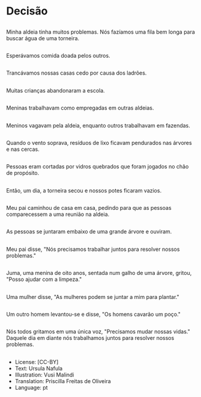 # Decisão

##
Minha aldeia tinha muitos problemas. Nós fazíamos uma fila bem longa para buscar água de uma torneira.

##
Esperávamos comida doada pelos outros.

##
Trancávamos nossas casas cedo por causa dos ladrões.

##
Muitas crianças abandonaram a escola.

##
Meninas trabalhavam como empregadas em outras aldeias.

##
Meninos vagavam pela aldeia, enquanto outros trabalhavam em fazendas.

##
Quando o vento soprava, resíduos de lixo ficavam pendurados nas árvores e nas cercas.

##
Pessoas eram cortadas por vidros quebrados que foram jogados no chão de propósito.

##
Então, um dia, a torneira secou e nossos potes ficaram vazios.

##
Meu pai caminhou de casa em casa, pedindo para que as pessoas comparecessem a uma reunião na aldeia.

##
As pessoas se juntaram embaixo de uma grande árvore e ouviram.

##
Meu pai disse, "Nós precisamos trabalhar juntos para resolver nossos problemas."

##
Juma, uma menina de oito anos, sentada num galho de uma árvore, gritou, "Posso ajudar com a limpeza."

##
Uma mulher disse, "As mulheres podem se juntar a mim para plantar."

##
Um outro homem levantou-se e disse, "Os homens cavarão um poço."

##
Nós todos gritamos em uma única voz, "Precisamos mudar nossas vidas." Daquele dia em diante nós trabalhamos juntos para resolver nossos problemas.

##
* License: [CC-BY]
* Text: Ursula Nafula
* Illustration: Vusi Malindi
* Translation: Priscilla Freitas de Oliveira
* Language: pt
